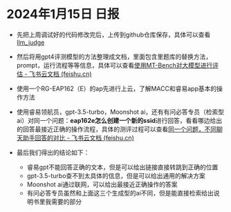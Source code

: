 # 2024年1月15日 日报

- 先把上周调试好的代码修改完后，上传到github仓库保存，具体可以查看[llm_judge](https://github.com/qzy03715/FastChat/tree/main/llm_judge)
- 然后将用gpt4评测模型的方法整理成文档，里面包含里题库的替换方法，prompt，运行流程等等信息，具体可以查看[⁣⁣⁤⁢‌⁤﻿‍‍‍⁢⁤⁣⁣﻿‌﻿‌‬‍⁤‍﻿⁤‌‌⁤‌⁢‍⁡⁢‌﻿‌⁣⁢⁡‍‍‬⁣使用MT-Bench对大模型进行评估 - 飞书云文档 (feishu.cn)](https://hi3kn6z5124.feishu.cn/wiki/BvZiwFiwRikimMkRHJYc8HaCnqV)
- 使用一个RG-EAP162（E）的ap先进行上云，了解MACC和睿易app基本的操作方法
- 使用睿易领航员，gpt-3.5-turbo，Moonshot ai，还有有问必答专员（检索型ai）对同一个问题：**eap162e怎么创建一个新的ssid**进行回答，看看哪边给出的回答最接近正确的操作流程，具体的测评过程可以查看[同一个问题，不同聊天助手回答的对比 - 飞书云文档 (feishu.cn)](https://hi3kn6z5124.feishu.cn/wiki/N6E4w3JSmiRlTokZahdccRd7nCf)
- 最后我们得出的结论如下：

  * 睿易gpt不能回答正确的文本，但是可以给出链接直接转跳到正确的位置
  * gpt-3.5-turbo查不到太具体的信息，但是可以给出通用的解决方案
  * Moonshot ai通过联网，可以给出最接近正确操作的答案
  * 有问必答专员虽然和上面这三个生成型的ai不同，但是能直接检索给出说明书里我需要的部分
